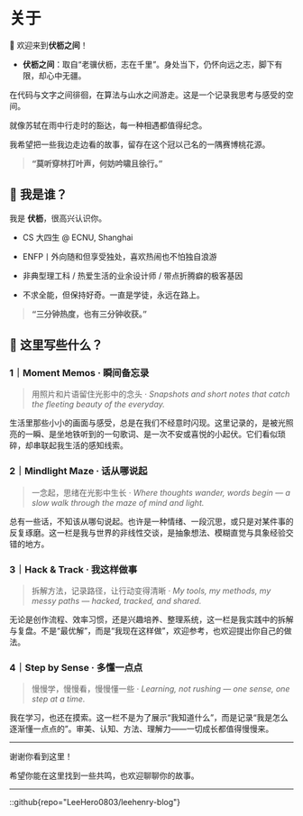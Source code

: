 # 关于
👋 欢迎来到**伏枥之间**！

- **伏枥之间**：取自“老骥伏枥，志在千里”。身处当下，仍怀向远之志，脚下有限，却心中无疆。

在代码与文字之间徘徊，在算法与山水之间游走。这是一个记录我思考与感受的空间。

就像苏轼在雨中行走时的豁达，每一种相遇都值得纪念。

我希望把一些我边走边看的故事，留存在这个冠以己名的一隅赛博桃花源。

> **“莫听穿林打叶声，何妨吟啸且徐行。”**

## 👤 我是谁？

我是 **伏枥**，很高兴认识你。

- CS 大四生 @ ECNU, Shanghai
- ENFP丨外向随和但享受独处，喜欢热闹也不怕独自浪游
- 非典型理工科 / 热爱生活的业余设计师 / 带点折腾癖的极客基因

- 不求全能，但保持好奇。一直是学徒，永远在路上。

> **“三分钟热度，也有三分钟收获。”**

## 📖 这里写些什么？

### 1｜Moment Memos · 瞬间备忘录

> 用照片和片语留住光影中的念头 · *Snapshots and short notes that catch the fleeting beauty of the everyday.*

生活里那些小小的画面与感受，总是在我们不经意时闪现。这里记录的，是被光照亮的一瞬、是坐地铁听到的一句歌词、是一次不安或喜悦的小起伏。它们看似琐碎，却串联起我生活的感知线索。

### 2｜**Mindlight Maze · 话从哪说起**

> 一念起，思绪在光影中生长 · *Where thoughts wander, words begin — a slow walk through the maze of mind and light.*

总有一些话，不知该从哪句说起。也许是一种情绪、一段沉思，或只是对某件事的反复琢磨。这一栏是我与世界的非线性交谈，是抽象想法、模糊直觉与具象经验交错的地方。

### 3｜**Hack & Track · 我这样做事**

> 拆解方法，记录路径，让行动变得清晰 · *My tools, my methods, my messy paths — hacked, tracked, and shared.*

无论是创作流程、效率习惯，还是兴趣培养、整理系统，这一栏是我实践中的拆解与复盘。不是“最优解”，而是“我现在这样做”，欢迎参考，也欢迎提出你自己的做法。

### 4｜**Step by Sense · 多懂一点点**

> 慢慢学，慢慢看，慢慢懂一些 · *Learning, not rushing — one sense, one step at a time.*

我在学习，也还在摸索。这一栏不是为了展示“我知道什么”，而是记录“我是怎么逐渐懂一点点的”。审美、认知、方法、理解力——一切成长都值得慢慢来。

---

谢谢你看到这里！

希望你能在这里找到一些共鸣，也欢迎聊聊你的故事。

---

::github{repo="LeeHero0803/leehenry-blog"}



